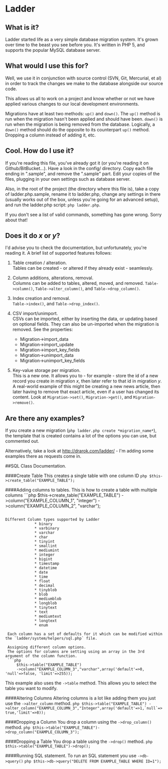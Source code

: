 # Ladder

## What is it?

Ladder started life as a very simple database migration system. It's grown over
time to the beast you see before you. It's written in PHP 5, and supports the 
popular MySQL database server.

## What would I use this for?

Well, we use it in conjunction with source control (SVN, Git, Mercurial, et al)
in order to track the changes we make to the database alongside our source code.

This allows us all to work on a project and know whether or not we have applied
various changes to our local development environments.

Migrations have at least two methods: `up()` and `down()`. The `up()` method is
run when the migration hasn't been applied and should have been. `down()` is run
when the migration is being removed from the database. Logically, a `down()`
method should do the opposite to its counterpart `up()` method. Dropping a
column instead of adding it, etc.

## Cool. How do I use it?

If you're reading this file, you've already got it (or you're reading it on Github/BitBucket…).
Have a look in the config/ directory. Copy each file ending in ".sample", and
remove the ".sample" part. Edit your copies of the files, plugging in your own
settings such as database server.

Also, in the root of the project (the directory where this file is), take a copy
of ladder.php.sample, rename it to ladder.php, change any settings in there
(usually works out of the box, unless you're going for an advanced setup),
and run the ladder.php script: `php ladder.php`.

If you don't see a list of valid commands, something has gone wrong. Sorry about
that!

## Does it do *x* or *y*?

I'd advise you to check the documentation, but unfortunately, you're reading it.
A brief list of supported features follows:

 1. Table creation / alteration.<br />
	Tables can be created - or altered if they already exist - seamlessly.

 1. Column additions, alterations, removal.<br />
	Columns can be added to tables, altered, moved, and removed.
	`Table->column()`, `Table->alter_column()`, and `Table->drop_column()`.

 1. Index creation and removal.<br />
	`Table->index()`, and `Table->drop_index()`.

 1. CSV import/unimport.<br />
	CSVs can be imported, either by inserting the data, or updating based on
	optional fields. They can also be un-imported when the migration is removed.
	See the properties:
	* Migration->import_data
	* Migration->import_update
	* Migration->import\_key\_fields
	* Migration->unimport_data
	* Migration->unimport\_key\_fields

 1. Key-value storage per migration.<br />
	This is a new one. It allows you to - for example - store the id of a new
	record you create in migration *x*, then later refer to that id in migration
	*y*. A real-world example of this might be creating a new news article, then
	later having to remove that exact article, even if a user has changed its
	content. Look at `Migration->set()`, `Migration->get()`, and `Migration->remove()`.

## Are there any examples?

If you create a new migration (`php ladder.php create *migration_name*`), the
template that is created contains a lot of the options you can use, but
commented out.

Alternatively, take a look at http://drarok.com/ladder/ - I'm adding some
examples there as requests come in.


##SQL Class Documentation.

####Create Table
    This creates a single table with one column ID
    ```php
        $this->create_table("EXAMPLE_TABLE");
    ```

####Adding columns to tables. 
    This is how to create a table with multiple columns
    ```php
        $this->create_table("EXAMPLE_TABLE")
        ->column("EXAMPLE_COLUMN_1", "integer")
        ->column("EXAMPLE_COLUMN_2", "varchar");
   ```
  
   Different Column types supported by Ladder
                * binary
                * varbinary
                * varchar
                * char
                * tinyint
                * smallint
                * mediumint
                * integer
                * bigint
                * timestamp
                * datetime
                * date
                * time
                * float
                * decimal
                * tinyblob
                * blob
                * mediumblob
                * longblob
                * tinytext
                * text
                * mediumtext
                * longtext
                * enum
    
    Each column has a set of defaults for it which can be modified within the `ladder/system/helpers/sql.php` file.

    Assigning different column options.
    The options for columns are setting using an array in the 3rd argument of the column function. 
    ```php
        $this->table("EXAMPLE_TABLE")
        ->column("EXAMPLE_COLUMN_3","varchar",array('default'=>0, 'null'=>false, 'limit'=>255));
   ```
   This example also uses the `->table` method. This allows you to select the table you want to modify.

####Altering Columns
    Altering columns is a lot like adding them you just use the `->alter_column` method.
    ```php
        $this->table("EXAMPLE_TABLE")
        ->alter_column("EXAMPLE_COLUMN_3","Integer",array('default'=>1,`null`=>true,'limit'=>8));
    ```

####Dropping a Column
    You drop a column using the `->drop_column()` method.
    ```php
        $this->table("EXAMPLE_TABLE")->drop_column("EXAMPLE_COLUMN_3");
    ```

####Dropping a Table
    You drop a table using the `->drop()` method. 
    ```php
        $this->table("EXAMPLE_TABLE")->drop();
    ```

####Running SQL statement. 
    To run an SQL statement you use `->db->query()`
    ```php
        $this->db->query("DELETE FROM EXAMPLE_TABLE WHERE ID=1");
    ```

    

